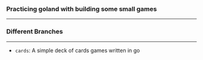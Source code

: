 ### Practicing goland with building some small games

---

### Different Branches

---

- `cards`: A simple deck of cards games written in go
